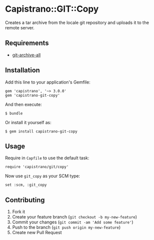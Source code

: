 # Capistrano::GIT::Copy

Creates a tar archive from the locale git repository and uploads it to the remote server.

## Requirements

* [git-archive-all](https://github.com/Kentzo/git-archive-all)

## Installation

Add this line to your application's Gemfile:

    gem 'capistrano', '~> 3.0.0'
    gem 'capistrano-git-copy'

And then execute:

    $ bundle

Or install it yourself as:

    $ gem install capistrano-git-copy

## Usage

Require in `Capfile` to use the default task:

    require 'capistrano/git/copy'

Now use `git_copy` as your SCM type:

    set :scm, :git_copy

## Contributing

1. Fork it
2. Create your feature branch (`git checkout -b my-new-feature`)
3. Commit your changes (`git commit -am 'Add some feature'`)
4. Push to the branch (`git push origin my-new-feature`)
5. Create new Pull Request
